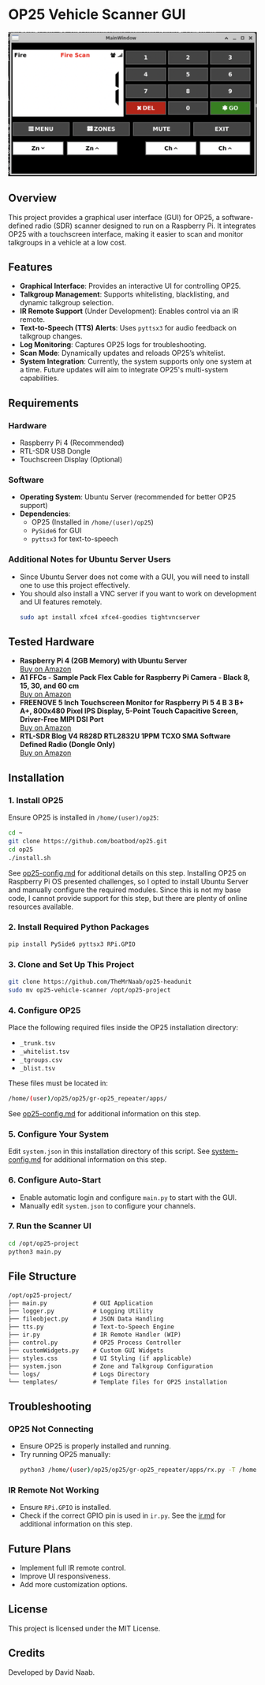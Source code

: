 # OP25 Vehicle Scanner GUI

![Screen Shot](help/screenshot.png)

## Overview
This project provides a graphical user interface (GUI) for OP25, a software-defined radio (SDR) scanner designed to run on a Raspberry Pi. It integrates OP25 with a touchscreen interface, making it easier to scan and monitor talkgroups in a vehicle at a low cost.

## Features
- **Graphical Interface**: Provides an interactive UI for controlling OP25.
- **Talkgroup Management**: Supports whitelisting, blacklisting, and dynamic talkgroup selection.
- **IR Remote Support** (Under Development): Enables control via an IR remote.
- **Text-to-Speech (TTS) Alerts**: Uses `pyttsx3` for audio feedback on talkgroup changes.
- **Log Monitoring**: Captures OP25 logs for troubleshooting.
- **Scan Mode**: Dynamically updates and reloads OP25’s whitelist.
- **System Integration**: Currently, the system supports only one system at a time. Future updates will aim to integrate OP25's multi-system capabilities.

## Requirements
### Hardware
- Raspberry Pi 4 (Recommended) 
- RTL-SDR USB Dongle
- Touchscreen Display (Optional)

### Software
- **Operating System**: Ubuntu Server (recommended for better OP25 support)
- **Dependencies**:
  - OP25 (Installed in `/home/(user)/op25`)
  - `PySide6` for GUI
  - `pyttsx3` for text-to-speech

### Additional Notes for Ubuntu Server Users
- Since Ubuntu Server does not come with a GUI, you will need to install one to use this project effectively.
- You should also install a VNC server if you want to work on development and UI features remotely.
  ```bash
  sudo apt install xfce4 xfce4-goodies tightvncserver
  ```

## Tested Hardware
- **Raspberry Pi 4 (2GB Memory) with Ubuntu Server**  
  [Buy on Amazon](https://www.amazon.com/dp/B09TTNPB4J?ref=ppx_yo2ov_dt_b_fed_asin_title)
- **A1 FFCs - Sample Pack Flex Cable for Raspberry Pi Camera - Black 8, 15, 30, and 60 cm**  
  [Buy on Amazon](https://www.amazon.com/dp/B097P6CMV1?ref=ppx_yo2ov_dt_b_fed_asin_title)
- **FREENOVE 5 Inch Touchscreen Monitor for Raspberry Pi 5 4 B 3 B+ A+, 800x480 Pixel IPS Display, 5-Point Touch Capacitive Screen, Driver-Free MIPI DSI Port**  
  [Buy on Amazon](https://www.amazon.com/dp/B0B455LDKH?ref=ppx_yo2ov_dt_b_fed_asin_title)
- **RTL-SDR Blog V4 R828D RTL2832U 1PPM TCXO SMA Software Defined Radio (Dongle Only)**  
  [Buy on Amazon](https://www.amazon.com/dp/B0CD745394?ref_=ppx_hzsearch_conn_dt_b_fed_asin_title_2)

## Installation
### 1. Install OP25
Ensure OP25 is installed in `/home/(user)/op25`:
```bash
cd ~
git clone https://github.com/boatbod/op25.git
cd op25
./install.sh
```
See [op25-config.md](https://github.com/TheMrNaab/op25-headunit/blob/main/help/op25-config.md) for additional details on this step. Installing OP25 on Raspberry Pi OS presented challenges, so I opted to install Ubuntu Server and manually configure the required modules. Since this is not my base code, I cannot provide support for this step, but there are plenty of online resources available.


### 2. Install Required Python Packages
```bash
pip install PySide6 pyttsx3 RPi.GPIO
```

### 3. Clone and Set Up This Project
```bash
git clone https://github.com/TheMrNaab/op25-headunit
sudo mv op25-vehicle-scanner /opt/op25-project
```

### 4. Configure OP25
Place the following required files inside the OP25 installation directory:
- `_trunk.tsv`
- `_whitelist.tsv`
- `_tgroups.csv`
- `_blist.tsv`

These files must be located in:
```bash
/home/(user)/op25/op25/gr-op25_repeater/apps/
```

See [op25-config.md](https://github.com/TheMrNaab/op25-headunit/blob/main/help/op25-config.md) for additional information on this step.

### 5. Configure Your System
Edit `system.json` in this installation directory of this script. See  [system-config.md](https://github.com/TheMrNaab/op25-headunit/blob/main/help/system-config.md) for additional information on this step.

### 6. Configure Auto-Start
- Enable automatic login and configure `main.py` to start with the GUI.
- Manually edit `system.json` to configure your channels.

### 7. Run the Scanner UI
```bash
cd /opt/op25-project
python3 main.py
```

## File Structure
```
/opt/op25-project/
├── main.py             # GUI Application
├── logger.py           # Logging Utility
├── fileobject.py       # JSON Data Handling
├── tts.py              # Text-to-Speech Engine
├── ir.py               # IR Remote Handler (WIP)
├── control.py          # OP25 Process Controller
├── customWidgets.py    # Custom GUI Widgets
├── styles.css          # UI Styling (if applicable)
├── system.json         # Zone and Talkgroup Configuration
└── logs/               # Logs Directory
└── templates/          # Template files for OP25 installation
```

## Troubleshooting
### OP25 Not Connecting
- Ensure OP25 is properly installed and running.
- Try running OP25 manually:
  ```bash
  python3 /home/(user)/op25/op25/gr-op25_repeater/apps/rx.py -T /home/(user)/op25/op25/gr-op25_repeater/apps/_trunk.tsv
  ```

### IR Remote Not Working
- Ensure `RPi.GPIO` is installed.
- Check if the correct GPIO pin is used in `ir.py`.
See the [ir.md](https://github.com/TheMrNaab/op25-headunit/blob/main/help/ir.md) for additional information on this step.

## Future Plans
- Implement full IR remote control.
- Improve UI responsiveness.
- Add more customization options.

## License
This project is licensed under the MIT License.

## Credits
Developed by David Naab.

